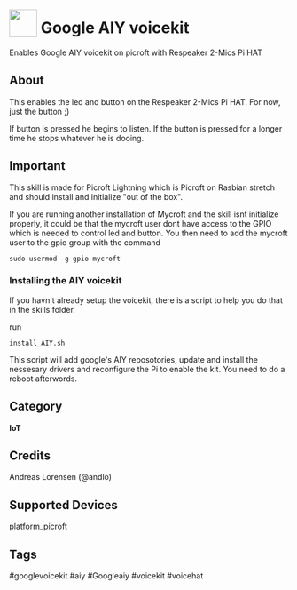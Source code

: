 # <img src='AIY_logo_blue.png' card_color='#022B4F' width='50' height='50' style='vertical-align:bottom'/> Google AIY voicekit
Enables Google AIY voicekit on picroft with Respeaker 2-Mics Pi HAT

## About
This enables the led and button on the Respeaker 2-Mics Pi HAT. For now, just the button ;)

If button is pressed he begins to listen. If the button is pressed for a longer time he stops whatever he is dooing.

## Important
This skill is made for Picroft Lightning which is Picroft on Rasbian stretch and should install and initialize "out of the box".

If you are running another installation of Mycroft and the skill isnt initialize properly, it could be that the mycroft user dont have access to the GPIO which is needed to control led and button.
You then need to add the mycroft user to the gpio group with the command
```
sudo usermod -g gpio mycroft
```
### Installing the AIY voicekit
If you havn't already setup the voicekit, there is a script to help you do that in the skills folder.

run
```
install_AIY.sh
```
This script will add google's AIY reposotories, update and install the nessesary drivers and reconfigure the Pi to enable the kit.
You need to do a reboot afterwords.

## Category
**IoT**

## Credits
Andreas Lorensen (@andlo)

## Supported Devices
platform_picroft

## Tags
#googlevoicekit
#aiy
#Googleaiy
#voicekit
#voicehat

